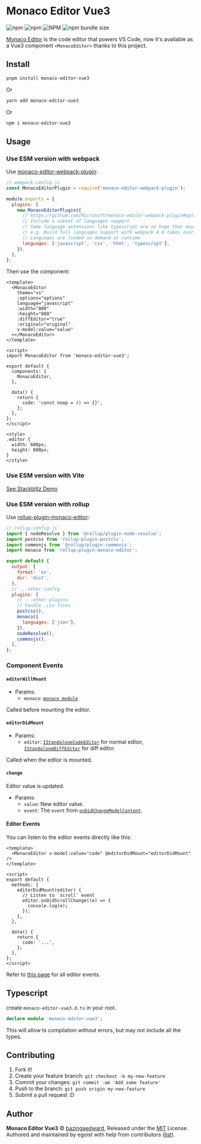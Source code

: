 # Monaco Editor Vue3

![npm](https://img.shields.io/npm/v/monaco-editor-vue3)
![npm](https://img.shields.io/npm/dt/monaco-editor-vue3)
![NPM](https://img.shields.io/npm/l/monaco-editor-vue3)
![npm bundle size](https://img.shields.io/bundlephobia/min/format-rmb)

[Monaco Editor](https://github.com/Microsoft/monaco-editor) is the code editor that powers VS Code, now it's available as a Vue3 component `<MonacoEditor>` thanks to this project.

## Install

```bash
pnpm install monaco-editor-vue3
```

Or

```bash
yarn add monaco-editor-vue3
```

Or

```bash
npm i monaco-editor-vue3
```

## Usage

### Use ESM version with webpack

Use [monaco-editor-webpack-plugin](https://github.com/Microsoft/monaco-editor-webpack-plugin):

```js
// webpack.config.js
const MonacoEditorPlugin = require('monaco-editor-webpack-plugin');

module.exports = {
  plugins: [
    new MonacoEditorPlugin({
      // https://github.com/Microsoft/monaco-editor-webpack-plugin#options
      // Include a subset of languages support
      // Some language extensions like typescript are so huge that may impact build performance
      // e.g. Build full languages support with webpack 4.0 takes over 80 seconds
      // Languages are loaded on demand at runtime
      languages: ['javascript', 'css', 'html', 'typescript'],
    }),
  ],
};
```

Then use the component:

```vue
<template>
  <MonacoEditor
    theme="vs"
    :options="options"
    language="javascript"
    :width="800"
    :height="800"
    :diffEditor="true"
    :original="original"
    v-model:value="value"
  ></MonacoEditor>
</template>

<script>
import MonacoEditor from 'monaco-editor-vue3';

export default {
  components: {
    MonacoEditor,
  },

  data() {
    return {
      code: 'const noop = () => {}',
    };
  },
};
</script>

<style>
.editor {
  width: 600px;
  height: 800px;
}
</style>
```

### Use ESM version with Vite

[See Stackblitz Demo](https://stackblitz.com/edit/vitejs-vite-e8jjho)

### Use ESM version with rollup

Use [rollup-plugin-monaco-editor](https://github.com/chengcyber/rollup-plugin-monaco-editor):

```js
// rollup.config.js
import { nodeResolve } from '@rollup/plugin-node-resolve';
import postcss from 'rollup-plugin-postcss';
import commonjs from '@rollup/plugin-commonjs';
import monaco from 'rollup-plugin-monaco-editor';

export default {
  output: {
    format: 'es',
    dir: 'dist',
  },
  // ...other config
  plugins: [
    // ...other plugins
    // handle .css files
    postcss(),
    monaco({
      languages: ['json'],
    }),
    nodeResolve(),
    commonjs(),
  ],
};
```

### Component Events

#### `editorWillMount`

- Params:
  - `monaco`: [`monaco module`](https://microsoft.github.io/monaco-editor/api/index.html)

Called before mounting the editor.

#### `editorDidMount`

- Params:
  - `editor`: [`IStandaloneCodeEditor`](https://microsoft.github.io/monaco-editor/api/interfaces/monaco.editor.istandalonecodeeditor.html) for normal editor, [`IStandaloneDiffEditor`](https://microsoft.github.io/monaco-editor/api/interfaces/monaco.editor.istandalonediffeditor.html) for diff editor.

Called when the editor is mounted.

#### `change`

Editor value is updated.

- Params:
  - `value`: New editor value.
  - `event`: The `event` from [`onDidChangeModelContent`](https://microsoft.github.io/monaco-editor/api/interfaces/monaco.editor.istandalonecodeeditor.html#ondidchangemodelcontent).

#### Editor Events

You can listen to the editor events directly like this:

```vue
<template>
  <MonacoEditor v-model:value="code" @editorDidMount="editorDidMount" />
</template>

<script>
export default {
  methods: {
    editorDidMount(editor) {
      // Listen to `scroll` event
      editor.onDidScrollChange((e) => {
        console.log(e);
      });
    },
  },

  data() {
    return {
      code: '...',
    };
  },
};
</script>
```

Refer to [this page](https://microsoft.github.io/monaco-editor/api/interfaces/monaco.editor.istandalonecodeeditor.html) for all editor events.

## Typescript

create `monaco-editor-vue3.d.ts` in your root.

```ts
declare module 'monaco-editor-vue3';
```

This will allow ts compilation without errors, but may not include all the types.

## Contributing

1. Fork it!
2. Create your feature branch: `git checkout -b my-new-feature`
3. Commit your changes: `git commit -am 'Add some feature'`
4. Push to the branch: `git push origin my-new-feature`
5. Submit a pull request :D

## Author

**Monaco Editor Vue3** © [bazingaedward](https://github.com/bazingaedward), Released under the [MIT](./LICENSE) License.<br>
Authored and maintained by egoist with help from contributors ([list](https://github.com/bazingaedward/monaco-editor-vue3/contributors)).
